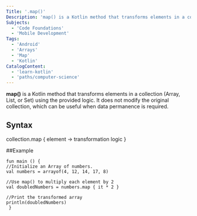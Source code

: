 ```yaml
---
Title: '.map()'
Description: 'map() is a Kotlin method that transforms elements in a collection and returns a new collection of the transformed elements.'
Subjects: 
  - 'Code Foundations'
  - 'Mobile Development'
Tags: 
  - 'Android'
  - 'Arrays'
  - 'Map'
  - 'Kotlin'
CatalogContent: 
  - 'learn-kotlin'
  - 'paths/computer-science'
---
```


**map()** is a Kotlin method that transforms elements in a collection (Array, List, or Set) using the provided logic. It does not modify the original collection, which can be useful when data permanence is required.


## Syntax
collection.map { element -> transformation logic }


##Example
```pseudo
fun main () {
//Initialize an Array of numbers.
val numbers = arrayof(4, 12, 14, 17, 8)

//Use map() to multiply each element by 2
val doubledNumbers = numbers.map { it * 2 }

//Print the transformed array
println(doubledNumbers)
 }
